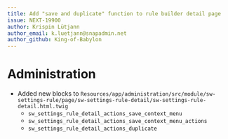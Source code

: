 ```yaml
---
title: Add "save and duplicate" function to rule builder detail page
issue: NEXT-19900
author: Krispin Lütjann
author_email: k.luetjann@snapadmin.net
author_github: King-of-Babylon
---
```

# Administration
* Added new blocks to `Resources/app/administration/src/module/sw-settings-rule/page/sw-settings-rule-detail/sw-settings-rule-detail.html.twig`
    * `sw_settings_rule_detail_actions_save_context_menu`
    * `sw_settings_rule_detail_actions_save_context_menu_actions`
    * `sw_settings_rule_detail_actions_duplicate`
